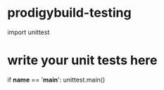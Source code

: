 # prodigybuild-testing

import unittest

# write your unit tests here

if __name__ == '__main__':
    unittest.main()